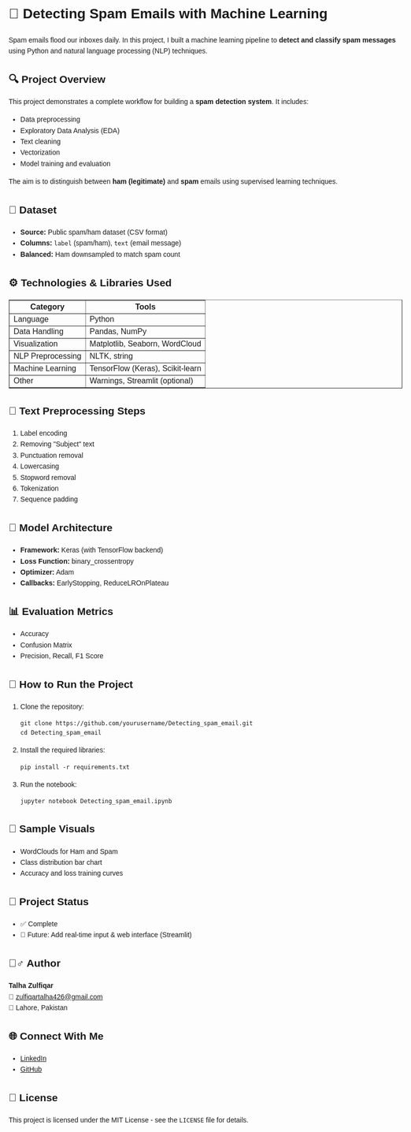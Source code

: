 <!DOCTYPE html>
<html lang="en">
<head>
  <meta charset="UTF-8">
</head>
<body style="font-family: Arial, sans-serif; line-height: 1.6; padding: 20px; max-width: 800px; margin: auto;">

  <h1>📧 Detecting Spam Emails with Machine Learning</h1>
  <p>
    Spam emails flood our inboxes daily. In this project, I built a machine learning pipeline to 
    <strong>detect and classify spam messages</strong> using Python and natural language processing (NLP) techniques.
  </p>

  <h2>🔍 Project Overview</h2>
  <p>
    This project demonstrates a complete workflow for building a <strong>spam detection system</strong>. It includes:
  </p>
  <ul>
    <li>Data preprocessing</li>
    <li>Exploratory Data Analysis (EDA)</li>
    <li>Text cleaning</li>
    <li>Vectorization</li>
    <li>Model training and evaluation</li>
  </ul>
  <p>The aim is to distinguish between <strong>ham (legitimate)</strong> and <strong>spam</strong> emails using supervised learning techniques.</p>

  <h2>📂 Dataset</h2>
  <ul>
    <li><strong>Source:</strong> Public spam/ham dataset (CSV format)</li>
    <li><strong>Columns:</strong> <code>label</code> (spam/ham), <code>text</code> (email message)</li>
    <li><strong>Balanced:</strong> Ham downsampled to match spam count</li>
  </ul>

  <h2>⚙️ Technologies & Libraries Used</h2>
  <table border="1" cellpadding="8" cellspacing="0">
    <tr><th>Category</th><th>Tools</th></tr>
    <tr><td>Language</td><td>Python</td></tr>
    <tr><td>Data Handling</td><td>Pandas, NumPy</td></tr>
    <tr><td>Visualization</td><td>Matplotlib, Seaborn, WordCloud</td></tr>
    <tr><td>NLP Preprocessing</td><td>NLTK, string</td></tr>
    <tr><td>Machine Learning</td><td>TensorFlow (Keras), Scikit-learn</td></tr>
    <tr><td>Other</td><td>Warnings, Streamlit (optional)</td></tr>
  </table>

  <h2>🧹 Text Preprocessing Steps</h2>
  <ol>
    <li>Label encoding</li>
    <li>Removing "Subject" text</li>
    <li>Punctuation removal</li>
    <li>Lowercasing</li>
    <li>Stopword removal</li>
    <li>Tokenization</li>
    <li>Sequence padding</li>
  </ol>

  <h2>🧠 Model Architecture</h2>
  <ul>
    <li><strong>Framework:</strong> Keras (with TensorFlow backend)</li>
    <li><strong>Loss Function:</strong> binary_crossentropy</li>
    <li><strong>Optimizer:</strong> Adam</li>
    <li><strong>Callbacks:</strong> EarlyStopping, ReduceLROnPlateau</li>
  </ul>

  <h2>📊 Evaluation Metrics</h2>
  <ul>
    <li>Accuracy</li>
    <li>Confusion Matrix</li>
    <li>Precision, Recall, F1 Score</li>
  </ul>

  <h2>🚀 How to Run the Project</h2>
  <ol>
    <li>Clone the repository:
      <pre><code>git clone https://github.com/yourusername/Detecting_spam_email.git
cd Detecting_spam_email</code></pre>
    </li>
    <li>Install the required libraries:
      <pre><code>pip install -r requirements.txt</code></pre>
    </li>
    <li>Run the notebook:
      <pre><code>jupyter notebook Detecting_spam_email.ipynb</code></pre>
    </li>
  </ol>

  <h2>🎨 Sample Visuals</h2>
  <ul>
    <li>WordClouds for Ham and Spam</li>
    <li>Class distribution bar chart</li>
    <li>Accuracy and loss training curves</li>
  </ul>

  <h2>📌 Project Status</h2>
  <ul>
    <li>✅ Complete</li>
    <li>🔄 Future: Add real-time input & web interface (Streamlit)</li>
  </ul>

  <h2>🙋‍♂️ Author</h2>
  <p>
    <strong>Talha Zulfiqar</strong><br>
    📧 <a href="mailto:zulfiqartalha426@gmail.com">zulfiqartalha426@gmail.com</a><br>
    📍 Lahore, Pakistan
  </p>

  <h2>🌐 Connect With Me</h2>
  <ul>
    <li><a href="https://www.linkedin.com/in/talhazulfiqar" target="_blank">LinkedIn</a></li>
    <li><a href="https://github.com/yourusername" target="_blank">GitHub</a></li>
  </ul>

  <h2>📄 License</h2>
  <p>This project is licensed under the MIT License - see the <code>LICENSE</code> file for details.</p>

</body>
</html>

